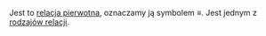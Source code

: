 Jest to [relacja pierwotna](Relacje%20pierwotne.md), oznaczamy ją symbolem $\equiv$.
Jest jednym z [rodzajów relacji](Rodzaj%20relacji.md).